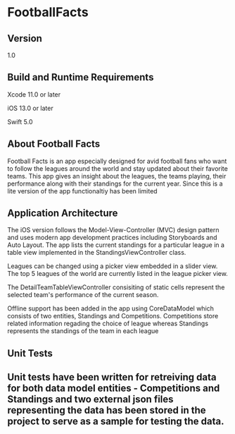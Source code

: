 # FootballFacts

<h2>Version</h2>
<p>1.0</p>

<h2>Build and Runtime Requirements</h2>
  <p>Xcode 11.0 or later</p>
  </p>iOS 13.0 or later</p>
</p>Swift 5.0</p>

<h2>About Football Facts</h2>
<p>Football Facts is an app especially designed for avid football fans who want to follow the leagues around the world and stay updated about their favorite teams. This app gives an insight about the leagues, the teams playing, their performance along with their standings for the current year. Since this is a lite version of the app functionaltiy has been limited</p>

<h2>Application Architecture</h2>
  
 <p>The iOS version follows the Model-View-Controller (MVC) design pattern and uses modern app development practices including Storyboards and Auto Layout. The app lists the current standings for a particular league in a table view implemented in the StandingsViewController class.</p>
 
 <p>Leagues can be changed using  a picker view embedded in a slider view. The top 5 leagues of the world are currently listed in the league picker view.
  
 <p> The DetailTeamTableViewController consisiting of static cells represent the selected team's performance of the current season. 
  
  <p> Offline support has been added in the app using CoreDataModel which consists of two entities, Standings and Competitions. Competitions store related information regading the choice of league whereas Standings represents the standings of the team in each league</p>
  
<h2>Unit Tests<h2>  
<p> Unit tests have been written for retreiving data for both data model entities - Competitions and Standings and two external json files representing the data has been stored in the project to serve as a sample for testing the data.

